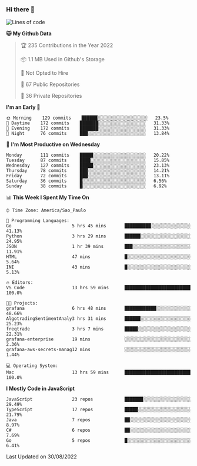 ### Hi there 👋

<!--
**guicaulada/guicaulada** is a ✨ _special_ ✨ repository because its `README.md` (this file) appears on your GitHub profile.

Here are some ideas to get you started:

- 🔭 I’m currently working on ...
- 🌱 I’m currently learning ...
- 👯 I’m looking to collaborate on ...
- 🤔 I’m looking for help with ...
- 💬 Ask me about ...
- 📫 How to reach me: ...
- 😄 Pronouns: ...
- ⚡ Fun fact: ...
-->

<!--START_SECTION:waka-->
![Lines of code](https://img.shields.io/badge/From%20Hello%20World%20I%27ve%20Written-2.6%20million%20lines%20of%20code-blue)

**🐱 My Github Data** 

> 🏆 235 Contributions in the Year 2022
 > 
> 📦 1.1 MB Used in Github's Storage 
 > 
> 🚫 Not Opted to Hire
 > 
> 📜 67 Public Repositories 
 > 
> 🔑 36 Private Repositories  
 > 
**I'm an Early 🐤** 

```text
🌞 Morning    129 commits    ██████░░░░░░░░░░░░░░░░░░░   23.5% 
🌆 Daytime    172 commits    ███████░░░░░░░░░░░░░░░░░░   31.33% 
🌃 Evening    172 commits    ███████░░░░░░░░░░░░░░░░░░   31.33% 
🌙 Night      76 commits     ███░░░░░░░░░░░░░░░░░░░░░░   13.84%

```
📅 **I'm Most Productive on Wednesday** 

```text
Monday       111 commits    █████░░░░░░░░░░░░░░░░░░░░   20.22% 
Tuesday      87 commits     ████░░░░░░░░░░░░░░░░░░░░░   15.85% 
Wednesday    127 commits    █████░░░░░░░░░░░░░░░░░░░░   23.13% 
Thursday     78 commits     ███░░░░░░░░░░░░░░░░░░░░░░   14.21% 
Friday       72 commits     ███░░░░░░░░░░░░░░░░░░░░░░   13.11% 
Saturday     36 commits     █░░░░░░░░░░░░░░░░░░░░░░░░   6.56% 
Sunday       38 commits     █░░░░░░░░░░░░░░░░░░░░░░░░   6.92%

```


📊 **This Week I Spent My Time On** 

```text
⌚︎ Time Zone: America/Sao_Paulo

💬 Programming Languages: 
Go                       5 hrs 45 mins       ██████████░░░░░░░░░░░░░░░   41.13% 
Python                   3 hrs 29 mins       ██████░░░░░░░░░░░░░░░░░░░   24.95% 
JSON                     1 hr 39 mins        ███░░░░░░░░░░░░░░░░░░░░░░   11.91% 
HTML                     47 mins             █░░░░░░░░░░░░░░░░░░░░░░░░   5.64% 
INI                      43 mins             █░░░░░░░░░░░░░░░░░░░░░░░░   5.13%

🔥 Editors: 
VS Code                  13 hrs 59 mins      █████████████████████████   100.0%

🐱‍💻 Projects: 
grafana                  6 hrs 48 mins       ████████████░░░░░░░░░░░░░   48.66% 
AlgotradingSentimentAnaly3 hrs 31 mins       ██████░░░░░░░░░░░░░░░░░░░   25.23% 
freqtrade                3 hrs 7 mins        █████░░░░░░░░░░░░░░░░░░░░   22.31% 
grafana-enterprise       19 mins             ░░░░░░░░░░░░░░░░░░░░░░░░░   2.36% 
grafana-aws-secrets-manag12 mins             ░░░░░░░░░░░░░░░░░░░░░░░░░   1.44%

💻 Operating System: 
Mac                      13 hrs 59 mins      █████████████████████████   100.0%

```

**I Mostly Code in JavaScript** 

```text
JavaScript               23 repos            ███████░░░░░░░░░░░░░░░░░░   29.49% 
TypeScript               17 repos            █████░░░░░░░░░░░░░░░░░░░░   21.79% 
Java                     7 repos             ██░░░░░░░░░░░░░░░░░░░░░░░   8.97% 
C#                       6 repos             ██░░░░░░░░░░░░░░░░░░░░░░░   7.69% 
Go                       5 repos             █░░░░░░░░░░░░░░░░░░░░░░░░   6.41%

```



 Last Updated on 30/08/2022
<!--END_SECTION:waka-->
